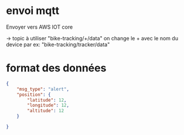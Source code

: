 # envoi mqtt

Envoyer vers AWS IOT core 

-> topic à utiliser  "bike-tracking/+/data" 
on change le + avec le nom du device 
par ex: "bike-tracking/tracker/data"


# format des données 

````json
{
    "msg_type": "alert",
    "position": {
        "latitude": 12,
        "longitude": 12,
        "altitude": 12
    }

}
````
